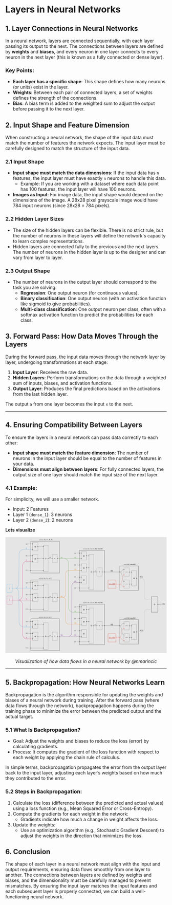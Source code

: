 # Layers in Neural Networks

## 1. Layer Connections in Neural Networks

In a neural network, layers are connected sequentially, with each layer passing its output to the next. The connections between layers are defined by **weights** and **biases**, and every neuron in one layer connects to every neuron in the next layer (this is known as a fully connected or dense layer).

### Key Points:

- **Each layer has a specific shape**: This shape defines how many neurons (or units) exist in the layer.
- **Weights**: Between each pair of connected layers, a set of weights defines the strength of the connections.
- **Bias**: A bias term is added to the weighted sum to adjust the output before passing it to the next layer.

## 2. Input Shape and Feature Dimension

When constructing a neural network, the shape of the input data must match the number of features the network expects. The input layer must be carefully designed to match the structure of the input data.

### 2.1 Input Shape

- **Input shape must match the data dimensions**: If the input data has `n` features, the input layer must have exactly `n` neurons to handle this data.
  - Example: If you are working with a dataset where each data point has 100 features, the input layer will have 100 neurons.
- **Images as Input**: For image data, the input shape would depend on the dimensions of the image. A 28x28 pixel grayscale image would have 784 input neurons (since 28x28 = 784 pixels).

### 2.2 Hidden Layer Sizes

- The size of the hidden layers can be flexible. There is no strict rule, but the number of neurons in these layers will define the network's capacity to learn complex representations.
- Hidden layers are connected fully to the previous and the next layers. The number of neurons in the hidden layer is up to the designer and can vary from layer to layer.

### 2.3 Output Shape

- The number of neurons in the output layer should correspond to the task you are solving:
  - **Regression**: One output neuron (for continuous values).
  - **Binary classification**: One output neuron (with an activation function like sigmoid to give probabilities).
  - **Multi-class classification**: One output neuron per class, often with a softmax activation function to predict the probabilities for each class.

## 3. Forward Pass: How Data Moves Through the Layers

During the forward pass, the input data moves through the network layer by layer, undergoing transformations at each stage:

1. **Input Layer**: Receives the raw data.
2. **Hidden Layers**: Perform transformations on the data through a weighted sum of inputs, biases, and activation functions.
3. **Output Layer**: Produces the final predictions based on the activations from the last hidden layer.

The output `a` from one layer becomes the input `x` to the next.

---

## 4. Ensuring Compatibility Between Layers

To ensure the layers in a neural network can pass data correctly to each other:

- **Input shape must match the feature dimension**: The number of neurons in the input layer should be equal to the number of features in your data.
- **Dimensions must align between layers**: For fully connected layers, the output size of one layer should match the input size of the next layer.

### 4.1 Example:

For simplicity, we will use a smaller network.

- Input: 2 Features
- Layer 1 (`dense_1`): 3 neurons
- Layer 2 (`dense_2`): 2 neurons

**Lets visualize**

<p align="center" style="background-color:white;">
  <img src="./_attachments/neural_network.png" alt="neural_network_representation" />
</p>

<div align="center">
  <em>Visualization of how data flows in a neural network by @nmarincic</em>
</div>

---

## 5. Backpropagation: How Neural Networks Learn

Backpropagation is the algorithm responsible for updating the weights and biases of a neural network during training. After the forward pass (where data flows through the network), backpropagation happens during the training phase to minimize the error between the predicted output and the actual target.

### 5.1 What Is Backpropagation?

- Goal: Adjust the weights and biases to reduce the loss (error) by calculating gradients.
- Process: It computes the gradient of the loss function with respect to each weight by applying the chain rule of calculus.

In simple terms, backpropagation propagates the error from the output layer back to the input layer, adjusting each layer’s weights based on how much they contributed to the error.

### 5.2 Steps in Backpropagation:

1. Calculate the loss (difference between the predicted and actual values) using a loss function (e.g., Mean Squared Error or Cross-Entropy).
2. Compute the gradients for each weight in the network:
   - Gradients indicate how much a change in weight affects the loss.
3. Update the weights:
   - Use an optimization algorithm (e.g., Stochastic Gradient Descent) to adjust the weights in the direction that minimizes the loss.

## 6. Conclusion

The shape of each layer in a neural network must align with the input and output requirements, ensuring data flows smoothly from one layer to another. The connections between layers are defined by weights and biases, and the dimensionality must be carefully managed to prevent mismatches. By ensuring the input layer matches the input features and each subsequent layer is properly connected, we can build a well-functioning neural network.

```

```
